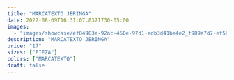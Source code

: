 ```yaml
---
title: "MARCATEXTO JERINGA"
date: 2022-08-09T16:31:07.8371730-05:00
images:
  - "images/showcase/ef84903e-92ac-460e-97d1-edb3d41be4e2_f989a7d7-ef58-40fb-8935-46e854e9798f.webp"
description: "MARCATEXTO JERINGA"
price: "17"
sizes: ["PIEZA"]
colors: ["MARCATEXTO"]
draft: false
---
```

